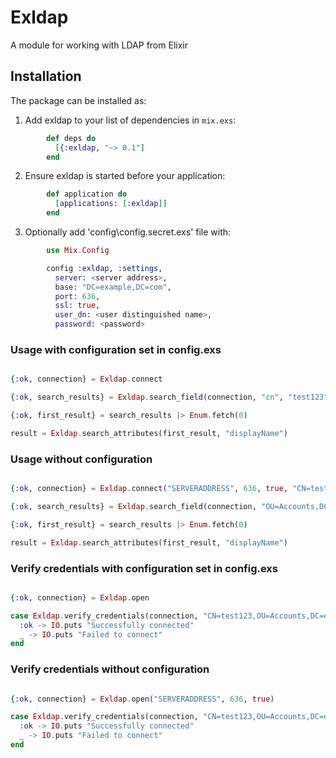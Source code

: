 # ExldapA module for working with LDAP from Elixir## InstallationThe package can be installed as:  1. Add exldap to your list of dependencies in `mix.exs`:```elixir        def deps do          [{:exldap, "~> 0.1"]        end```  2. Ensure exldap is started before your application:```elixir        def application do          [applications: [:exldap]]        end```  3. Optionally add 'config\config.secret.exs' file with:```elixir        use Mix.Config        config :exldap, :settings,          server: <server address>,          base: "DC=example,DC=com",          port: 636,          ssl: true,          user_dn: <user distinguished name>,          password: <password>```### Usage with configuration set in config.exs```elixir{:ok, connection} = Exldap.connect{:ok, search_results} = Exldap.search_field(connection, "cn", "test123"){:ok, first_result} = search_results |> Enum.fetch(0)result = Exldap.search_attributes(first_result, "displayName")```### Usage without configuration```elixir{:ok, connection} = Exldap.connect("SERVERADDRESS", 636, true, "CN=test123,OU=Accounts,DC=example,DC=com", "PASSWORD"){:ok, search_results} = Exldap.search_field(connection, "OU=Accounts,DC=example,DC=com", "cn", "useraccount"){:ok, first_result} = search_results |> Enum.fetch(0)result = Exldap.search_attributes(first_result, "displayName")```### Verify credentials with configuration set in config.exs```elixir{:ok, connection} = Exldap.opencase Exldap.verify_credentials(connection, "CN=test123,OU=Accounts,DC=example,DC=com", "PASSWORD") do  :ok -> IO.puts "Successfully connected"  _ -> IO.puts "Failed to connect"end```### Verify credentials without configuration```elixir{:ok, connection} = Exldap.open("SERVERADDRESS", 636, true)case Exldap.verify_credentials(connection, "CN=test123,OU=Accounts,DC=example,DC=com", "PASSWORD") do  :ok -> IO.puts "Successfully connected"  _ -> IO.puts "Failed to connect"end```
